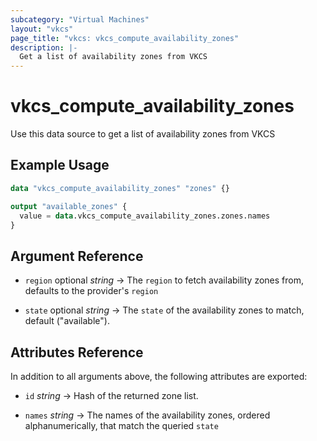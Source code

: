 ```yaml
---
subcategory: "Virtual Machines"
layout: "vkcs"
page_title: "vkcs: vkcs_compute_availability_zones"
description: |-
  Get a list of availability zones from VKCS
---
```


# vkcs_compute_availability_zones

Use this data source to get a list of availability zones from VKCS

## Example Usage

```terraform
data "vkcs_compute_availability_zones" "zones" {}

output "available_zones" {
  value = data.vkcs_compute_availability_zones.zones.names
}
```

## Argument Reference
- `region` optional *string* &rarr;  The `region` to fetch availability zones from, defaults to the provider's `region`

- `state` optional *string* &rarr;  The `state` of the availability zones to match, default ("available").


## Attributes Reference
In addition to all arguments above, the following attributes are exported:
- `id` *string* &rarr;  Hash of the returned zone list.

- `names` *string* &rarr;  The names of the availability zones, ordered alphanumerically, that match the queried `state`


